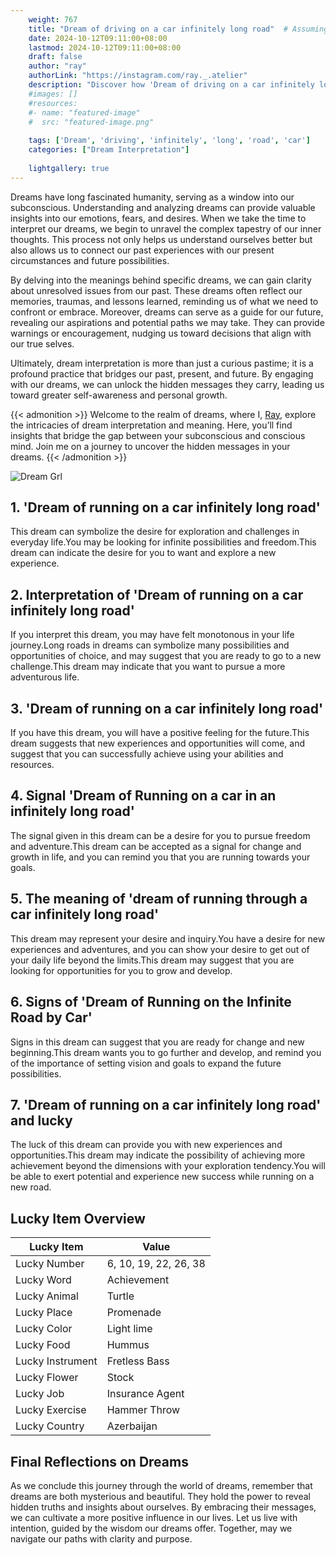 ```yaml
---
    weight: 767
    title: "Dream of driving on a car infinitely long road"  # Assuming 'title' column exists
    date: 2024-10-12T09:11:00+08:00
    lastmod: 2024-10-12T09:11:00+08:00
    draft: false
    author: "ray"
    authorLink: "https://instagram.com/ray._.atelier"
    description: "Discover how 'Dream of driving on a car infinitely long road' can interpret your future and uncover its significant meanings in your life."
    #images: []
    #resources:
    #- name: "featured-image"
    #  src: "featured-image.png"
    
    tags: ['Dream', 'driving', 'infinitely', 'long', 'road', 'car']
    categories: ["Dream Interpretation"]
    
    lightgallery: true
---
```

    
Dreams have long fascinated humanity, serving as a window into our subconscious. Understanding and analyzing dreams can provide valuable insights into our emotions, fears, and desires. When we take the time to interpret our dreams, we begin to unravel the complex tapestry of our inner thoughts. This process not only helps us understand ourselves better but also allows us to connect our past experiences with our present circumstances and future possibilities.

By delving into the meanings behind specific dreams, we can gain clarity about unresolved issues from our past. These dreams often reflect our memories, traumas, and lessons learned, reminding us of what we need to confront or embrace. Moreover, dreams can serve as a guide for our future, revealing our aspirations and potential paths we may take. They can provide warnings or encouragement, nudging us toward decisions that align with our true selves.

Ultimately, dream interpretation is more than just a curious pastime; it is a profound practice that bridges our past, present, and future. By engaging with our dreams, we can unlock the hidden messages they carry, leading us toward greater self-awareness and personal growth.

{{< admonition >}}
Welcome to the realm of dreams, where I, [Ray](https://instagram.com/ray._.atelier), explore the intricacies of dream interpretation and meaning. Here, you’ll find insights that bridge the gap between your subconscious and conscious mind. Join me on a journey to uncover the hidden messages in your dreams.
{{< /admonition >}}

![Dream Grl](https://cdn.pixabay.com/photo/2017/11/02/03/35/gothic-2910057_1280.jpg "Dream Grl")

## 1. 'Dream of running on a car infinitely long road'
This dream can symbolize the desire for exploration and challenges in everyday life.You may be looking for infinite possibilities and freedom.This dream can indicate the desire for you to want and explore a new experience.

## 2. Interpretation of 'Dream of running on a car infinitely long road'
If you interpret this dream, you may have felt monotonous in your life journey.Long roads in dreams can symbolize many possibilities and opportunities of choice, and may suggest that you are ready to go to a new challenge.This dream may indicate that you want to pursue a more adventurous life.

## 3. 'Dream of running on a car infinitely long road'
If you have this dream, you will have a positive feeling for the future.This dream suggests that new experiences and opportunities will come, and suggest that you can successfully achieve using your abilities and resources.

## 4. Signal 'Dream of Running on a car in an infinitely long road'
The signal given in this dream can be a desire for you to pursue freedom and adventure.This dream can be accepted as a signal for change and growth in life, and you can remind you that you are running towards your goals.

## 5. The meaning of 'dream of running through a car infinitely long road'
This dream may represent your desire and inquiry.You have a desire for new experiences and adventures, and you can show your desire to get out of your daily life beyond the limits.This dream may suggest that you are looking for opportunities for you to grow and develop.

## 6. Signs of 'Dream of Running on the Infinite Road by Car'
Signs in this dream can suggest that you are ready for change and new beginning.This dream wants you to go further and develop, and remind you of the importance of setting vision and goals to expand the future possibilities.

## 7. 'Dream of running on a car infinitely long road' and lucky
The luck of this dream can provide you with new experiences and opportunities.This dream may indicate the possibility of achieving more achievement beyond the dimensions with your exploration tendency.You will be able to exert potential and experience new success while running on a new road.

## Lucky Item Overview
| Lucky Item          | Value              |
|---------------|--------------------|
| Lucky Number        | 6, 10, 19, 22, 26, 38  |
| Lucky Word          | Achievement |
| Lucky Animal        | Turtle |
| Lucky Place         | Promenade     |
| Lucky Color         | Light lime     |
| Lucky Food          | Hummus      |
| Lucky Instrument    | Fretless Bass |
| Lucky Flower        | Stock    |
| Lucky Job           | Insurance Agent       |
| Lucky Exercise      | Hammer Throw  |
| Lucky Country       | Azerbaijan    |


##  Final Reflections on Dreams

As we conclude this journey through the world of dreams, remember that dreams are both mysterious and beautiful. They hold the power to reveal hidden truths and insights about ourselves. By embracing their messages, we can cultivate a more positive influence in our lives. Let us live with intention, guided by the wisdom our dreams offer. Together, may we navigate our paths with clarity and purpose.
